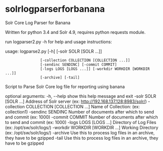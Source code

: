 solrlogparserforbanana
======================

Solr Core Log Parser for Banana

Written for python 3.4 and Solr 4.9, requires python requests module. 

run logparser2.py -h for help and usage instructions:

usage: logparse2.py [-h] [-solr SOLR [SOLR ...]]

                    [-collection COLLECTION [COLLECTION ...]]
                    [-sendinc SENDINC] [-commit COMMIT]
                    [-logs LOGS [LOGS ...]] [-workdir WORKDIR [WORKDIR ...]]
                    [-archive] [-tail]

Script to Parse Solr Core log file for reporting using banana

optional arguments:
  -h, --help            show this help message and exit
  -solr SOLR [SOLR ...]
                        Address of Solr server (ex:
                        http://192.168.137.128:8983/solr/)
  -collection COLLECTION [COLLECTION ...]
                        Name of Collection: (ex: collection1)
  -sendinc SENDINC      Number of documents after which to send and commit
                        (ex: 1000)
  -commit COMMIT        Number of documents after which to send and commit
                        (ex: 1000)
  -logs LOGS [LOGS ...]
                        Directory of Log Files (ex: /opt/sw/solr/logs/)
  -workdir WORKDIR [WORKDIR ...]
                        Working Directory (ex: /opt/sw/solr/logs/)
  -archive              Use this to process log files in an archive, they have
                        to be gzipped
  -tail                 Use this to process log files in an archive, they have
                        to be gzipped
